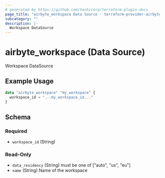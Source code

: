 ```yaml
---
# generated by https://github.com/hashicorp/terraform-plugin-docs
page_title: "airbyte_workspace Data Source - terraform-provider-airbyte"
subcategory: ""
description: |-
  Workspace DataSource
---
```


# airbyte_workspace (Data Source)

Workspace DataSource

## Example Usage

```terraform
data "airbyte_workspace" "my_workspace" {
  workspace_id = "...my_workspace_id..."
}
```

<!-- schema generated by tfplugindocs -->
## Schema

### Required

- `workspace_id` (String)

### Read-Only

- `data_residency` (String) must be one of ["auto", "us", "eu"]
- `name` (String) Name of the workspace


